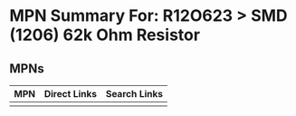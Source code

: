 



# MPN Summary For: R12O623 > SMD (1206) 62k Ohm Resistor

## MPNs
  

|MPN|Direct Links|Search Links|
| :--- | :--- | :--- |
||||
